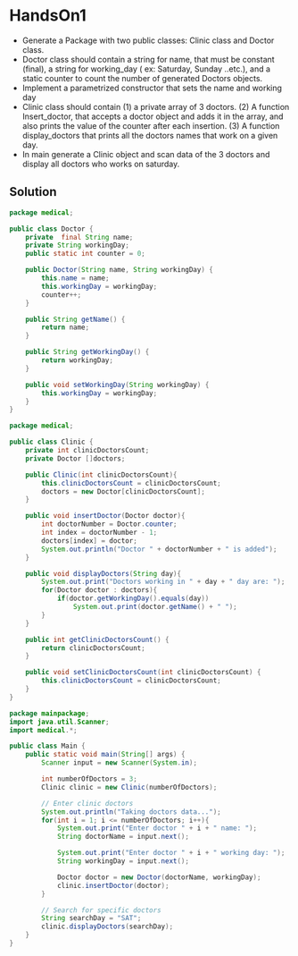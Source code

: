# HandsOn1
- Generate a Package with two public classes: Clinic class and Doctor class.
- Doctor class should contain a string for name, that must be constant (final), a string for working_day ( ex: Saturday, Sunday ..etc.), and a static counter to count the number of generated Doctors objects.
- Implement a parametrized constructor that sets the name and working day
- Clinic class should contain (1) a private array of 3 doctors. (2) A function Insert_doctor, that accepts a doctor object and adds it in the array, and also prints the value of the counter after each insertion. (3) A function display_doctors that prints all the doctors names that work on a given day.
- In main generate a Clinic object and scan data of the 3 doctors and display all doctors who works on saturday.

## Solution
```java
package medical;

public class Doctor {
    private  final String name;
    private String workingDay;
    public static int counter = 0;

    public Doctor(String name, String workingDay) {
        this.name = name;
        this.workingDay = workingDay;
        counter++;
    }

    public String getName() {
        return name;
    }

    public String getWorkingDay() {
        return workingDay;
    }

    public void setWorkingDay(String workingDay) {
        this.workingDay = workingDay;
    }
}
```

```java
package medical;

public class Clinic {
    private int clinicDoctorsCount;
    private Doctor []doctors;

    public Clinic(int clinicDoctorsCount){
        this.clinicDoctorsCount = clinicDoctorsCount;
        doctors = new Doctor[clinicDoctorsCount];
    }

    public void insertDoctor(Doctor doctor){
        int doctorNumber = Doctor.counter;
        int index = doctorNumber - 1;
        doctors[index] = doctor;
        System.out.println("Doctor " + doctorNumber + " is added");
    }

    public void displayDoctors(String day){
        System.out.print("Doctors working in " + day + " day are: ");
        for(Doctor doctor : doctors){
            if(doctor.getWorkingDay().equals(day))
                System.out.print(doctor.getName() + " ");
        }
    }

    public int getClinicDoctorsCount() {
        return clinicDoctorsCount;
    }

    public void setClinicDoctorsCount(int clinicDoctorsCount) {
        this.clinicDoctorsCount = clinicDoctorsCount;
    }
}
```

```java
package mainpackage;
import java.util.Scanner;
import medical.*;

public class Main {
    public static void main(String[] args) {
        Scanner input = new Scanner(System.in);

        int numberOfDoctors = 3;
        Clinic clinic = new Clinic(numberOfDoctors);

        // Enter clinic doctors
        System.out.println("Taking doctors data...");
        for(int i = 1; i <= numberOfDoctors; i++){
            System.out.print("Enter doctor " + i + " name: ");
            String doctorName = input.next();

            System.out.print("Enter doctor " + i + " working day: ");
            String workingDay = input.next();

            Doctor doctor = new Doctor(doctorName, workingDay);
            clinic.insertDoctor(doctor);
        }

        // Search for specific doctors
        String searchDay = "SAT";
        clinic.displayDoctors(searchDay);
    }
}
```
